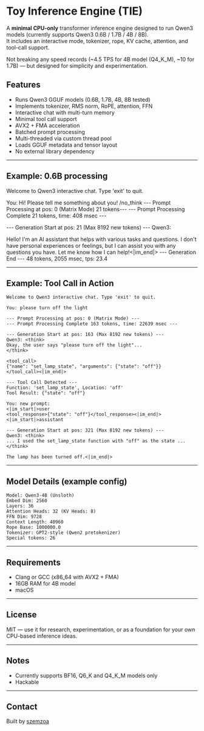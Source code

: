 # Toy Inference Engine (TIE)

A **minimal CPU-only** transformer inference engine designed to run Qwen3 models (currently supports Qwen3 0.6B / 1.7B / 4B / 8B).  
It includes an interactive mode, tokenizer, rope, KV cache, attention, and tool-call support.

Not breaking any speed records (~4.5 TPS for 4B model (Q4_K_M), ~10 for 1.7B) — but designed for simplicity and experimentation.

## Features

-  Runs Qwen3 GGUF models (0.6B, 1.7B, 4B, 8B tested)
-  Implements tokenizer, RMS norm, RoPE, attention, FFN
-  Interactive chat with multi-turn memory
-  Minimal tool call support
-  AVX2 + FMA acceleration
-  Batched prompt processing
-  Multi-threaded via custom thread pool
-  Loads GGUF metadata and tensor layout
-  No external library dependency

---

## Example: 0.6B processing

Welcome to Qwen3 interactive chat. Type 'exit' to quit.

You: Hi! Please tell me something about you! /no_think
--- Prompt Processing at pos: 0 (Matrix Mode) 21 tokens---
--- Prompt Processing Complete 21 tokens, time: 408 msec ---

--- Generation Start at pos: 21 (Max 8192 new tokens) ---
Qwen3: <think>

</think>

Hello! I'm an AI assistant that helps with various tasks and questions. I don't have personal experiences or feelings, but I can assist you with any questions you have. Let me know how I can help!<|im_end|>
--- Generation End --- 48 tokens, 2055 msec, tps: 23.4

---

## Example: Tool Call in Action

```
Welcome to Qwen3 interactive chat. Type 'exit' to quit.

You: please turn off the light

--- Prompt Processing at pos: 0 (Matrix Mode) ---
--- Prompt Processing Complete 163 tokens, time: 22639 msec ---

--- Generation Start at pos: 163 (Max 8192 new tokens) ---
Qwen3: <think>
Okay, the user says "please turn off the light"... 
</think>

<tool_call>
{"name": "set_lamp_state", "arguments": {"state": "off"}}
</tool_call><|im_end|>

--- Tool Call Detected ---
Function: 'set_lamp_state', Location: 'off'
Tool Result: {"state": "off"}

You: new prompt: 
<|im_start|>user
<tool_response>{"state": "off"}</tool_response><|im_end|>
<|im_start|>assistant

--- Generation Start at pos: 321 (Max 8192 new tokens) ---
Qwen3: <think>
... I used the set_lamp_state function with "off" as the state ...
</think>

The lamp has been turned off.<|im_end|>
```

---

## Model Details (example config)

```
Model: Qwen3-4B (Unsloth)
Embed Dim: 2560
Layers: 36
Attention Heads: 32 (KV Heads: 8)
FFN Dim: 9728
Context Length: 40960
Rope Base: 1000000.0
Tokenizer: GPT2-style (Qwen2 pretokenizer)
Special tokens: 26
```

---

## Requirements

- Clang or GCC (x86_64 with AVX2 + FMA)
- 16GB RAM for 4B model
- macOS

---

## License

MIT — use it for research, experimentation, or as a foundation for your own CPU-based inference ideas.

---

## Notes

- Currently supports BF16, Q6_K and Q4_K_M models only
- Hackable

---

## Contact

Built by [szemzoa](https://github.com/szemzoa)
